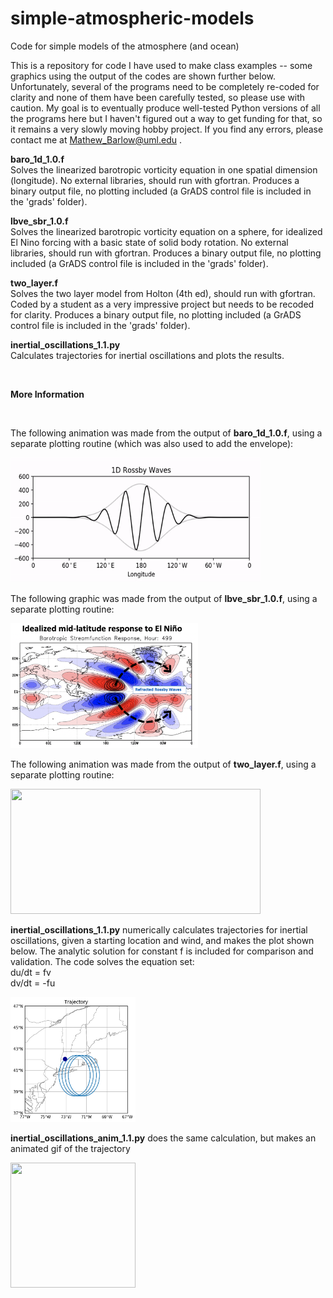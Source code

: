 # simple-atmospheric-models
Code for simple models of the atmosphere (and ocean)

This is a repository for code I have used to make class examples -- some graphics using the output of the codes are shown further below. Unfortunately, several of the programs need to be completely re-coded for clarity and none of them have been carefully tested, so please use with caution. My goal is to eventually produce well-tested Python versions of all the programs here but I haven't figured out a way to get funding for that, so it remains a very slowly moving hobby project. If you find any errors, please contact me at Mathew_Barlow@uml.edu .

<b>baro_1d_1.0.f</b>
</br>Solves the linearized barotropic vorticity equation in one spatial dimension (longitude). No external libraries, should run with gfortran. Produces a binary output file, no plotting included (a GrADS control file is included in the 'grads' folder).

<b>lbve_sbr_1.0.f</b>
</br>Solves the linearized barotropic vorticity equation on a sphere, for idealized El Nino forcing with a basic state of solid body rotation. No external libraries, should run with gfortran. Produces a binary output file, no plotting included (a GrADS control file is included in the 'grads' folder).

<b>two_layer.f</b>
</br>Solves the two layer model from Holton (4th ed), should run with gfortran. Coded by a student as a very impressive project but needs to be recoded for clarity. Produces a binary output file, no plotting included (a GrADS control file is included in the 'grads' folder).

<b>inertial_oscillations_1.1.py</b>
</br>Calculates trajectories for inertial oscillations and plots the results.

</br>

<b>More Information</b>

</br>

The following animation was made from the output of <b>baro_1d_1.0.f</b>, using a separate plotting routine (which was also used to add the envelope):

<img src="output-figures-animation/baro_anim_2.gif" width="400" height="200">

The following graphic was made from the output of <b>lbve_sbr_1.0.f</b>, using a separate plotting routine:

<img src="output-figures-animation/lbve_enso.png" width="300" height="200">

The following animation was made from the output of <b>two_layer.f</b>, using a separate plotting routine:

<img src="output-figures-animation/two_layer_big.gif" width="400" height="200">

<b>inertial_oscillations_1.1.py</b> numerically calculates trajectories for inertial oscillations, given a starting location and wind, and makes the plot shown below.  The analytic solution for constant f is included for comparison and validation. The code solves the equation set:  <br> du/dt = fv
<br> dv/dt = -fu

<img src="output-figures-animation/traj.png" width="200" height="200">

<b>inertial_oscillations_anim_1.1.py</b> does the same calculation, but makes an animated gif of the trajectory

<img src="output-figures-animation/inert.gif" width="200" height="200">


